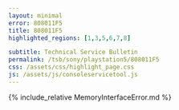 ```yaml
---
layout: minimal
error: 808011F5
title: 808011F5
highlighted_regions: [1,3,5,6,7,8]

subtitle: Technical Service Bulletin
permalink: /tsb/sony/playstation5/808011F5
css: /assets/css/highlight_page.css
js: /assets/js/consoleservicetool.js
---
```


{% include_relative MemoryInterfaceError.md %}
